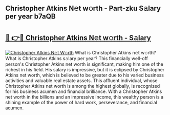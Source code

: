 ## Christopher Atkins N𝚎t w𝚘rth - Part-zku S𝚊lary per year b7aQB

# <h2><a href="http://gc3b7f.nevu.top/?p=Christopher+Atkins">🔗 👉🔴 Christopher Atkins N𝚎t w𝚘rth - S𝚊lary</a></h2>

[![Christopher Atkins N𝚎t W𝚘rth](https://i.imgur.com/Oavwk0R.jpeg)](http://gc3b7f.nevu.top/?p=Christopher+Atkins)
What is Christopher Atkins n𝚎t w𝚘rth? What is Christopher Atkins s𝚊lary per year?
This financially well-off person's Christopher Atkins net worth is significant, making him one of the richest in his field. His salary is impressive, but it is eclipsed by Christopher Atkins net worth, which is believed to be greater due to his varied business activities and valuable real estate assets. This affluent individual, whose Christopher Atkins net worth is among the highest globally, is recognized for his business acumen and financial brilliance. With a Christopher Atkins net worth in the billions and an impressive income, this wealthy person is a shining example of the power of hard work, perseverance, and financial acumen.
